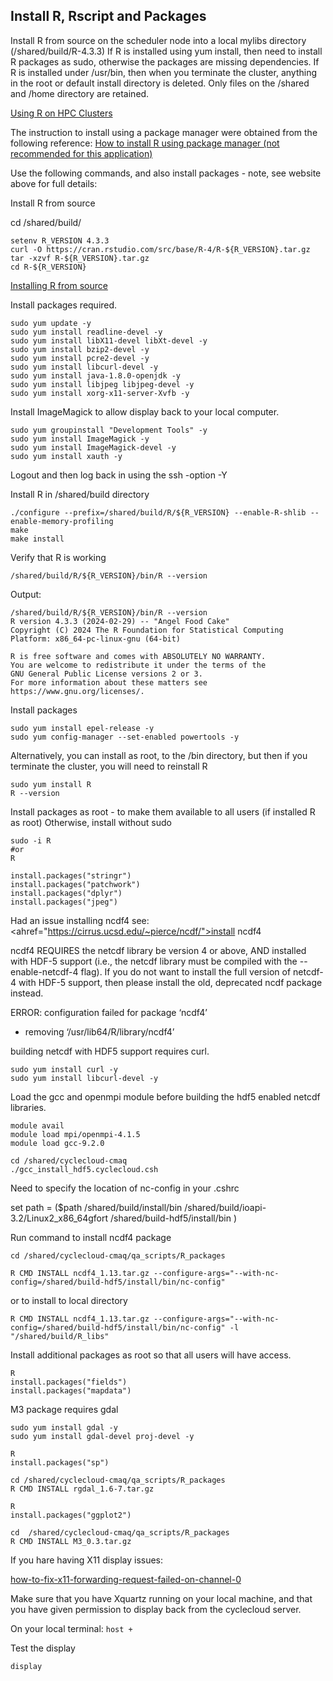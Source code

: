 ## Install R, Rscript and Packages


Install R from source on the scheduler node into a local mylibs directory (/shared/build/R-4.3.3)
If R is installed using yum install, then need to install R packages as sudo, otherwise the packages are missing dependencies.
If R is installed under /usr/bin, then when you terminate the cluster, anything in the root or default install directory is deleted. Only files on the /shared and /home directory are retained.

<a href="https://researchcomputing.princeton.edu/support/knowledge-base/rrstudio">Using R on HPC Clusters</a>

The instruction to install using a package manager were  obtained from the following reference:
<a href="https://linuxize.com/post/how-to-install-r-on-centos-7/">How to install R using package manager (not recommended for this application)</a>

Use the following commands, and also install packages - note, see website above for full details:

Install R from source

cd /shared/build/

```
setenv R_VERSION 4.3.3
curl -O https://cran.rstudio.com/src/base/R-4/R-${R_VERSION}.tar.gz
tar -xzvf R-${R_VERSION}.tar.gz
cd R-${R_VERSION}
```

<a href="https://docs.posit.co/resources/install-r-source/">Installing R from source</a>

Install packages required.

```
sudo yum update -y
sudo yum install readline-devel -y
sudo yum install libX11-devel libXt-devel -y
sudo yum install bzip2-devel -y
sudo yum install pcre2-devel -y
sudo yum install libcurl-devel -y
sudo yum install java-1.8.0-openjdk -y
sudo yum install libjpeg libjpeg-devel -y
sudo yum install xorg-x11-server-Xvfb -y
```

Install ImageMagick to allow display back to your local computer.

```
sudo yum groupinstall "Development Tools" -y
sudo yum install ImageMagick -y
sudo yum install ImageMagick-devel -y
sudo yum install xauth -y
```

Logout and then log back in using the ssh -option -Y


Install R in /shared/build directory

```
./configure --prefix=/shared/build/R/${R_VERSION} --enable-R-shlib --enable-memory-profiling
make
make install
```

Verify that R is working

```
/shared/build/R/${R_VERSION}/bin/R --version
```

Output:

```
/shared/build/R/${R_VERSION}/bin/R --version
R version 4.3.3 (2024-02-29) -- "Angel Food Cake"
Copyright (C) 2024 The R Foundation for Statistical Computing
Platform: x86_64-pc-linux-gnu (64-bit)

R is free software and comes with ABSOLUTELY NO WARRANTY.
You are welcome to redistribute it under the terms of the
GNU General Public License versions 2 or 3.
For more information about these matters see
https://www.gnu.org/licenses/.
```

Install packages

```
sudo yum install epel-release -y 
sudo yum config-manager --set-enabled powertools -y
```

Alternatively, you can install as root, to the /bin directory, but then if you terminate the cluster, you will need to reinstall R

```
sudo yum install R
R --version
```

Install packages as root - to make them available to all users (if installed R as root) Otherwise, install without sudo

```
sudo -i R
#or
R

install.packages("stringr")
install.packages("patchwork")
install.packages("dplyr")
install.packages("jpeg")
```

Had an issue installing ncdf4
see:
<ahref="https://cirrus.ucsd.edu/~pierce/ncdf/">install ncdf4</a>

ncdf4 REQUIRES the netcdf library be version 4 or above,
AND installed with HDF-5 support (i.e., the netcdf library must be
compiled with the --enable-netcdf-4 flag). If you do not want to install
the full version of netcdf-4 with HDF-5 support, then please install
the old, deprecated ncdf package instead.

ERROR: configuration failed for package ‘ncdf4’
* removing ‘/usr/lib64/R/library/ncdf4’


building netcdf with HDF5 support requires curl.

```
sudo yum install curl -y
sudo yum install libcurl-devel -y
```

Load the gcc and openmpi module before building the hdf5 enabled netcdf libraries.

```
module avail
module load mpi/openmpi-4.1.5
module load gcc-9.2.0
```

```
cd /shared/cyclecloud-cmaq
./gcc_install_hdf5.cyclecloud.csh
```
Need to specify the location of nc-config in your .cshrc

set path = ($path /shared/build/install/bin /shared/build/ioapi-3.2/Linux2_x86_64gfort /shared/build-hdf5/install/bin )

Run command to install ncdf4 package

`cd /shared/cyclecloud-cmaq/qa_scripts/R_packages`

`R CMD INSTALL ncdf4_1.13.tar.gz --configure-args="--with-nc-config=/shared/build-hdf5/install/bin/nc-config"`

or to install to local directory

`R CMD INSTALL ncdf4_1.13.tar.gz --configure-args="--with-nc-config=/shared/build-hdf5/install/bin/nc-config" -l "/shared/build/R_libs"`


Install additional packages as root so that all users will have access.

```
R
install.packages("fields")
install.packages("mapdata")
```

M3 package requires gdal

```
sudo yum install gdal -y
sudo yum install gdal-devel proj-devel -y
```

```
R
install.packages("sp")
```

```
cd /shared/cyclecloud-cmaq/qa_scripts/R_packages
R CMD INSTALL rgdal_1.6-7.tar.gz
```

```
R
install.packages("ggplot2")
```

```
cd  /shared/cyclecloud-cmaq/qa_scripts/R_packages
R CMD INSTALL M3_0.3.tar.gz
```

If you hare having X11 display issues:

<a href="https://www.cyberciti.biz/faq/how-to-fix-x11-forwarding-request-failed-on-channel-0/">how-to-fix-x11-forwarding-request-failed-on-channel-0</a>

Make sure that you have Xquartz running on your local machine, and that you have given permission to display back from the cyclecloud server.

On your local terminal:
`host +`

Test the display

```
display
```

